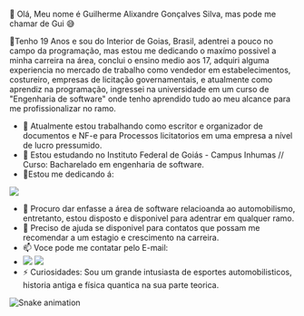 🔹 Olá, Meu nome é Guilherme Alixandre Gonçalves Silva, mas pode me chamar de Gui 😅

🔹Tenho 19 Anos e sou do Interior de Goias, Brasil, adentrei a pouco no campo da programação, mas estou me dedicando o maxímo possivel a minha carreira na área, conclui o ensino medio aos 17, adquiri alguma experiencia no mercado de trabalho como vendedor em estabelecimentos, costureiro, empresas de licitação governamentais, e atualmente como aprendiz na programação, ingressei na universidade em um curso de "Engenharia de software" onde tenho aprendido tudo ao meu alcance para me profissionalizar no ramo. 

- 🔭 Atualmente estou trabalhando como escritor e organizador de documentos e NF-e para Processos licitatorios em uma empresa a nível de lucro pressumido.
- 🌱 Estou estudando no Instituto Federal de Goiás - Campus Inhumas // Curso: Bacharelado em engenharia de software.
- 🔹Estou me dedicando á:            
<img src="https://cdn.jsdelivr.net/gh/devicons/devicon/icons/c/c-plain.svg" />
          
          
- 👯 Procuro dar enfasse a área de software relacioanda ao automobilismo, entretanto, estou disposto e disponivel para adentrar em qualquer ramo.
- 🤔 Preciso de ajuda se disponivel para contatos que possam me recomendar a um estagio e crescimento na carreira.
- 📫 Voce pode me contatar pelo E-mail:
-  <a href = "mailto:Guilhermealixanre8@gmail.com"><img loading="lazy" src="https://img.shields.io/badge/Gmail-D14836?style=for-the-badge&logo=gmail&logoColor=white" target="_blank"></a> <a href="https://instagram.com/_guilherme_ags_" target="_blank"><img loading="lazy" src="https://img.shields.io/badge/-Instagram-%23E4405F?style=for-the-badge&logo=instagram&logoColor=white" target="_blank"></a>
- ⚡ Curiosidades: Sou um grande intusiasta de esportes automobilisticos, historia antiga e física quantica na sua parte teorica.

![Snake animation](https://github.com/Guilherme-AGS-BR/seu-usuário-aqui/blob/output/github-contribution-grid-snake.svg)
